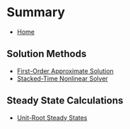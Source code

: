 # Summary

* [Home](home.md)

## Solution Methods

* [First-Order Approximate Solution](first-order-solution.md)    
* [Stacked-Time Nonlinear Solver](stacked-time-solver.md)

## Steady State Calculations

* [Unit-Root Steady States](unit-root-steady-state.md)    

